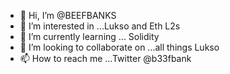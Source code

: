 - 👋 Hi, I’m @BEEFBANKS
- 👀 I’m interested in ...Lukso and Eth L2s
- 🌱 I’m currently learning ... Solidity
- 💞️ I’m looking to collaborate on ...all things Lukso
- 📫 How to reach me ...Twitter @b33fbank

<!---
BEEFBANKS/BEEFBANKS is a ✨ special ✨ repository because its `README.md` (this file) appears on your GitHub profile.
You can click the Preview link to take a look at your changes.
--->
